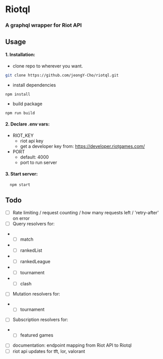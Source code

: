 # Riotql

### A graphql wrapper for Riot API

## Usage

#### 1. Installation:

- clone repo to wherever you want.

```bash
git clone https://github.com/jeongY-Cho/riotql.git
```

- install dependencies

```
npm install
```

- build package

```
npm run build
```

#### 2. Declare .env vars:

- RIOT_KEY
  - riot api key
  - get a developer key from: https://developer.riotgames.com/
- PORT
  - default: 4000
  - port to run server

#### 3. Start server:

```
  npm start
```

## Todo

- [ ] Rate limiting / request counting / how many requests left / 'retry-after' on error
- [ ] Query resolvers for:
- - [ ] match
- - [ ] rankedList
- - [ ] rankedLeague
- - [ ] tournament
- - [ ] clash
- [ ] Mutation resolvers for:
- - [ ] tournament
- [ ] Subscription resolvers for:
- - [ ] featured games
- [ ] documentation: endpoint mapping from Riot API to Riotql
- [ ] riot api updates for tft, lor, valorant
